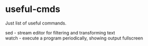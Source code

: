 # useful-cmds
Just list of useful commands.

sed - stream editor for filtering and transforming text <br>
watch - execute a program periodically, showing output fullscreen
